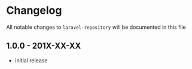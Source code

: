 # Changelog

All notable changes to `laravel-repository` will be documented in this file

## 1.0.0 - 201X-XX-XX

- initial release
